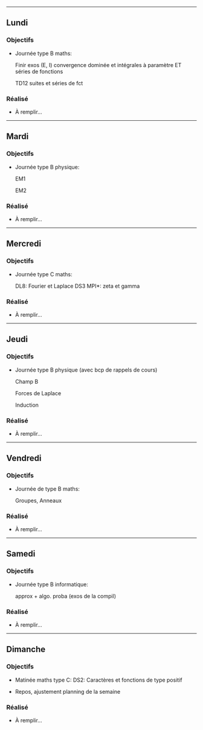 
---

## Lundi

### Objectifs

- Journée type B maths:

    Finir exos (E, I) convergence dominée et intégrales à paramètre ET séries de fonctions

    TD12 suites et séries de fct




### Réalisé
- À remplir…

---

## Mardi

### Objectifs

- Journée type B physique:

    EM1

    EM2


    

### Réalisé
- À remplir…

---

## Mercredi

### Objectifs

- Journée type C maths:

    DL8: Fourier et Laplace
    DS3 MPI*: zeta et gamma



### Réalisé
- À remplir…


---

## Jeudi

### Objectifs

- Journée type B physique (avec bcp de rappels de cours)

    Champ B

    Forces de Laplace

    Induction


### Réalisé
- À remplir…

---

## Vendredi

### Objectifs

- Journée de type B maths:
    
    Groupes, Anneaux




### Réalisé
- À remplir…

---

## Samedi


### Objectifs

-  Journée type B informatique:

    approx + algo. proba (exos de la compil)

### Réalisé
- À remplir…

---

## Dimanche

### Objectifs

-   Matinée maths type C:
    DS2: Caractères et fonctions de type positif

-   Repos, ajustement planning de la semaine 

### Réalisé
- À remplir…
